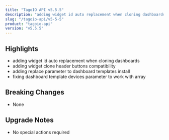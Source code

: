 ```yaml
---
title: "TagoIO API v5.5.5"
description: "adding widget id auto replacement when cloning dashboards"
slug: "/tagoio-api/v5-5-5"
product: "tagoio-api"
version: "v5.5.5"
---
```


## Highlights

- adding widget id auto replacement when cloning dashboards
- adding widget clone header buttons compatibility
- adding replace parameter to dashboard templates install
- fixing dashboard template devices parameter to work with array

## Breaking Changes

- None

## Upgrade Notes

- No special actions required
